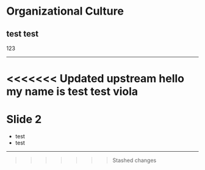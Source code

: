 # Organizational Culture

## test test

123

---
<<<<<<< Updated upstream
hello my name is 
test test viola
=======

# Slide 2

- test
- test

---
>>>>>>> Stashed changes

